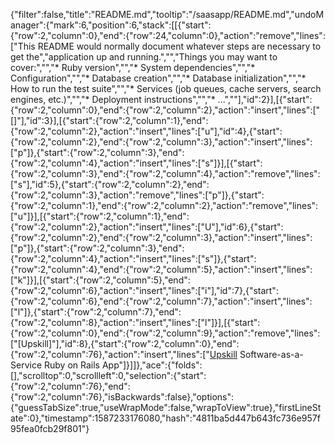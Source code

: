 {"filter":false,"title":"README.md","tooltip":"/saasapp/README.md","undoManager":{"mark":6,"position":6,"stack":[[{"start":{"row":2,"column":0},"end":{"row":24,"column":0},"action":"remove","lines":["This README would normally document whatever steps are necessary to get the","application up and running.","","Things you may want to cover:","","* Ruby version","","* System dependencies","","* Configuration","","* Database creation","","* Database initialization","","* How to run the test suite","","* Services (job queues, cache servers, search engines, etc.)","","* Deployment instructions","","* ...",""],"id":2}],[{"start":{"row":2,"column":0},"end":{"row":2,"column":2},"action":"insert","lines":["[]"],"id":3}],[{"start":{"row":2,"column":1},"end":{"row":2,"column":2},"action":"insert","lines":["u"],"id":4},{"start":{"row":2,"column":2},"end":{"row":2,"column":3},"action":"insert","lines":["p"]},{"start":{"row":2,"column":3},"end":{"row":2,"column":4},"action":"insert","lines":["s"]}],[{"start":{"row":2,"column":3},"end":{"row":2,"column":4},"action":"remove","lines":["s"],"id":5},{"start":{"row":2,"column":2},"end":{"row":2,"column":3},"action":"remove","lines":["p"]},{"start":{"row":2,"column":1},"end":{"row":2,"column":2},"action":"remove","lines":["u"]}],[{"start":{"row":2,"column":1},"end":{"row":2,"column":2},"action":"insert","lines":["U"],"id":6},{"start":{"row":2,"column":2},"end":{"row":2,"column":3},"action":"insert","lines":["p"]},{"start":{"row":2,"column":3},"end":{"row":2,"column":4},"action":"insert","lines":["s"]},{"start":{"row":2,"column":4},"end":{"row":2,"column":5},"action":"insert","lines":["k"]}],[{"start":{"row":2,"column":5},"end":{"row":2,"column":6},"action":"insert","lines":["i"],"id":7},{"start":{"row":2,"column":6},"end":{"row":2,"column":7},"action":"insert","lines":["l"]},{"start":{"row":2,"column":7},"end":{"row":2,"column":8},"action":"insert","lines":["l"]}],[{"start":{"row":2,"column":0},"end":{"row":2,"column":9},"action":"remove","lines":["[Upskill]"],"id":8},{"start":{"row":2,"column":0},"end":{"row":2,"column":76},"action":"insert","lines":["[Upskill](http://upskillcourses.com) Software-as-a-Service Ruby on Rails App"]}]]},"ace":{"folds":[],"scrolltop":0,"scrollleft":0,"selection":{"start":{"row":2,"column":76},"end":{"row":2,"column":76},"isBackwards":false},"options":{"guessTabSize":true,"useWrapMode":false,"wrapToView":true},"firstLineState":0},"timestamp":1587233176080,"hash":"4811ba5d447b643fc736e957f95fea0fcb29f801"}